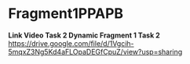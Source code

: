 # Fragment1PPAPB

<b> Link Video Task 2 Dynamic Fragment 1 Task 2 </b>
https://drive.google.com/file/d/1Vgcih-5mqxZ3Ng5Kd4aFLOpaDEGfCpuZ/view?usp=sharing
